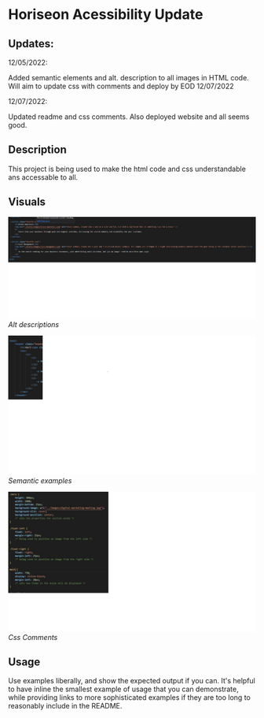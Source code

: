 # Horiseon Acessibility Update 

## Updates:
12/05/2022:

 Added semantic elements and alt. description to all images in HTML code.
Will aim to update css with comments and deploy by EOD 12/07/2022

12/07/2022: 

Updated readme and css comments. Also deployed website and all seems good.

## Description
This project is being used to make the html code and css understandable ans accessable to all.


## Visuals
![Alt Description Example](https://github.com/SirTumtums/develop2/blob/main/assets/images/altdesc.jpg) *Alt descriptions*


![Semantics Examples](https://github.com/SirTumtums/develop2/blob/main/assets/images/semantics-example.jpg) *Semantic examples*


![Css Comments](https://github.com/SirTumtums/develop2/blob/main/assets/images/css-comments.jpg) *Css Comments*

## Usage
Use examples liberally, and show the expected output if you can. It's helpful to have inline the smallest example of usage that you can demonstrate, while providing links to more sophisticated examples if they are too long to reasonably include in the README.

